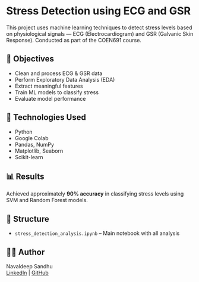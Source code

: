 # Stress Detection using ECG and GSR

This project uses machine learning techniques to detect stress levels based on physiological signals — ECG (Electrocardiogram) and GSR (Galvanic Skin Response). Conducted as part of the COEN691 course.

## 🧠 Objectives

- Clean and process ECG & GSR data
- Perform Exploratory Data Analysis (EDA)
- Extract meaningful features
- Train ML models to classify stress
- Evaluate model performance

## 🚀 Technologies Used

- Python
- Google Colab
- Pandas, NumPy
- Matplotlib, Seaborn
- Scikit-learn

## 📊 Results

Achieved approximately **90% accuracy** in classifying stress levels using SVM and Random Forest models.

## 📁 Structure

- `stress_detection_analysis.ipynb` – Main notebook with all analysis

## 👩‍💻 Author

Navaldeep Sandhu  
[LinkedIn](https://www.linkedin.com/in/navaldeep-sandhu/) | [GitHub](https://github.com/Navaldeep21)
